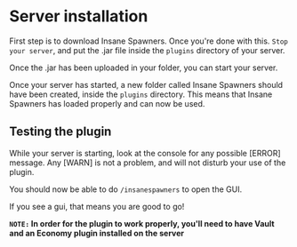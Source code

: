 # Server installation
First step is to download Insane Spawners. Once you're done with this. `Stop your server`, and put the .jar file inside the `plugins` directory of your server.
<br>

Once the .jar has been uploaded in your folder, you can start your server.
<br>

Once your server has started, a new folder called Insane Spawners should have been created, inside the `plugins` directory. This means that Insane Spawners has loaded properly and can now be used.
<br>

## Testing the plugin
While your server is starting, look at the console for any possible [ERROR] message. Any [WARN] is not a problem, and will not disturb your use of the plugin.

You should now be able to do `/insanespawners` to open the GUI.

If you see a gui, that means you are good to go!


**`NOTE:` In order for the plugin to work properly, you'll need to have Vault and an Economy plugin installed on the server**
